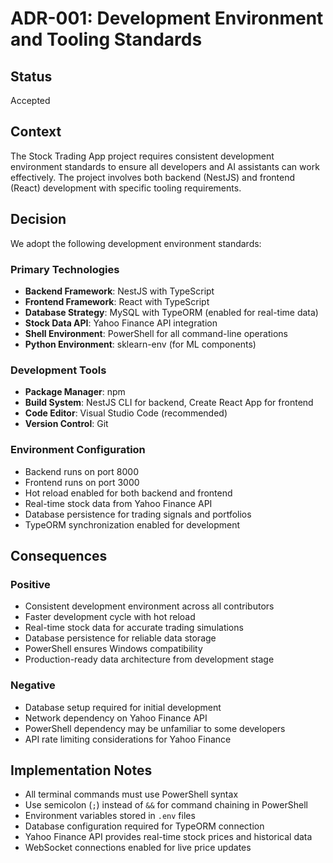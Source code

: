 # ADR-001: Development Environment and Tooling Standards

## Status

Accepted

## Context

The Stock Trading App project requires consistent development environment standards to ensure all developers and AI assistants can work effectively. The project involves both backend (NestJS) and frontend (React) development with specific tooling requirements.

## Decision

We adopt the following development environment standards:

### Primary Technologies

- **Backend Framework**: NestJS with TypeScript
- **Frontend Framework**: React with TypeScript
- **Database Strategy**: MySQL with TypeORM (enabled for real-time data)
- **Stock Data API**: Yahoo Finance API integration
- **Shell Environment**: PowerShell for all command-line operations
- **Python Environment**: sklearn-env (for ML components)

### Development Tools

- **Package Manager**: npm
- **Build System**: NestJS CLI for backend, Create React App for frontend
- **Code Editor**: Visual Studio Code (recommended)
- **Version Control**: Git

### Environment Configuration

- Backend runs on port 8000
- Frontend runs on port 3000
- Hot reload enabled for both backend and frontend
- Real-time stock data from Yahoo Finance API
- Database persistence for trading signals and portfolios
- TypeORM synchronization enabled for development

## Consequences

### Positive

- Consistent development environment across all contributors
- Faster development cycle with hot reload
- Real-time stock data for accurate trading simulations
- Database persistence for reliable data storage
- PowerShell ensures Windows compatibility
- Production-ready data architecture from development stage

### Negative

- Database setup required for initial development
- Network dependency on Yahoo Finance API
- PowerShell dependency may be unfamiliar to some developers
- API rate limiting considerations for Yahoo Finance

## Implementation Notes

- All terminal commands must use PowerShell syntax
- Use semicolon (`;`) instead of `&&` for command chaining in PowerShell
- Environment variables stored in `.env` files
- Database configuration required for TypeORM connection
- Yahoo Finance API provides real-time stock prices and historical data
- WebSocket connections enabled for live price updates

